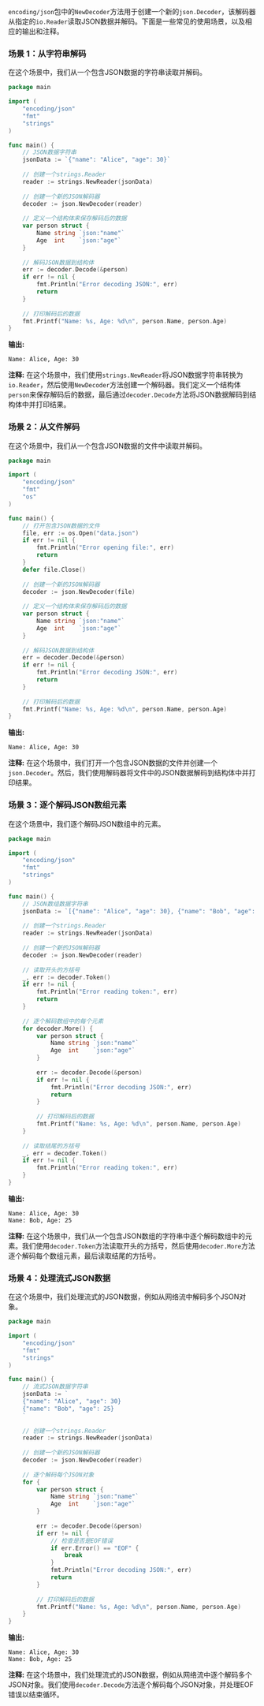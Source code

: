 `encoding/json`包中的`NewDecoder`方法用于创建一个新的`json.Decoder`，该解码器从指定的`io.Reader`读取JSON数据并解码。下面是一些常见的使用场景，以及相应的输出和注释。

### 场景 1：从字符串解码
在这个场景中，我们从一个包含JSON数据的字符串读取并解码。

```go
package main

import (
    "encoding/json"
    "fmt"
    "strings"
)

func main() {
    // JSON数据字符串
    jsonData := `{"name": "Alice", "age": 30}`
    
    // 创建一个strings.Reader
    reader := strings.NewReader(jsonData)
    
    // 创建一个新的JSON解码器
    decoder := json.NewDecoder(reader)
    
    // 定义一个结构体来保存解码后的数据
    var person struct {
        Name string `json:"name"`
        Age  int    `json:"age"`
    }
    
    // 解码JSON数据到结构体
    err := decoder.Decode(&person)
    if err != nil {
        fmt.Println("Error decoding JSON:", err)
        return
    }
    
    // 打印解码后的数据
    fmt.Printf("Name: %s, Age: %d\n", person.Name, person.Age)
}
```

**输出:**
```
Name: Alice, Age: 30
```

**注释:**
在这个场景中，我们使用`strings.NewReader`将JSON数据字符串转换为`io.Reader`，然后使用`NewDecoder`方法创建一个解码器。我们定义一个结构体`person`来保存解码后的数据，最后通过`decoder.Decode`方法将JSON数据解码到结构体中并打印结果。

### 场景 2：从文件解码
在这个场景中，我们从一个包含JSON数据的文件中读取并解码。

```go
package main

import (
    "encoding/json"
    "fmt"
    "os"
)

func main() {
    // 打开包含JSON数据的文件
    file, err := os.Open("data.json")
    if err != nil {
        fmt.Println("Error opening file:", err)
        return
    }
    defer file.Close()
    
    // 创建一个新的JSON解码器
    decoder := json.NewDecoder(file)
    
    // 定义一个结构体来保存解码后的数据
    var person struct {
        Name string `json:"name"`
        Age  int    `json:"age"`
    }
    
    // 解码JSON数据到结构体
    err = decoder.Decode(&person)
    if err != nil {
        fmt.Println("Error decoding JSON:", err)
        return
    }
    
    // 打印解码后的数据
    fmt.Printf("Name: %s, Age: %d\n", person.Name, person.Age)
}
```

**输出:**
```
Name: Alice, Age: 30
```

**注释:**
在这个场景中，我们打开一个包含JSON数据的文件并创建一个`json.Decoder`。然后，我们使用解码器将文件中的JSON数据解码到结构体中并打印结果。

### 场景 3：逐个解码JSON数组元素
在这个场景中，我们逐个解码JSON数组中的元素。

```go
package main

import (
    "encoding/json"
    "fmt"
    "strings"
)

func main() {
    // JSON数组数据字符串
    jsonData := `[{"name": "Alice", "age": 30}, {"name": "Bob", "age": 25}]`
    
    // 创建一个strings.Reader
    reader := strings.NewReader(jsonData)
    
    // 创建一个新的JSON解码器
    decoder := json.NewDecoder(reader)
    
    // 读取开头的方括号
    _, err := decoder.Token()
    if err != nil {
        fmt.Println("Error reading token:", err)
        return
    }
    
    // 逐个解码数组中的每个元素
    for decoder.More() {
        var person struct {
            Name string `json:"name"`
            Age  int    `json:"age"`
        }
        
        err := decoder.Decode(&person)
        if err != nil {
            fmt.Println("Error decoding JSON:", err)
            return
        }
        
        // 打印解码后的数据
        fmt.Printf("Name: %s, Age: %d\n", person.Name, person.Age)
    }
    
    // 读取结尾的方括号
    _, err = decoder.Token()
    if err != nil {
        fmt.Println("Error reading token:", err)
    }
}
```

**输出:**
```
Name: Alice, Age: 30
Name: Bob, Age: 25
```

**注释:**
在这个场景中，我们从一个包含JSON数组的字符串中逐个解码数组中的元素。我们使用`decoder.Token`方法读取开头的方括号，然后使用`decoder.More`方法逐个解码每个数组元素，最后读取结尾的方括号。

### 场景 4：处理流式JSON数据
在这个场景中，我们处理流式的JSON数据，例如从网络流中解码多个JSON对象。

```go
package main

import (
    "encoding/json"
    "fmt"
    "strings"
)

func main() {
    // 流式JSON数据字符串
    jsonData := `
    {"name": "Alice", "age": 30}
    {"name": "Bob", "age": 25}
    `
    
    // 创建一个strings.Reader
    reader := strings.NewReader(jsonData)
    
    // 创建一个新的JSON解码器
    decoder := json.NewDecoder(reader)
    
    // 逐个解码每个JSON对象
    for {
        var person struct {
            Name string `json:"name"`
            Age  int    `json:"age"`
        }
        
        err := decoder.Decode(&person)
        if err != nil {
            // 检查是否是EOF错误
            if err.Error() == "EOF" {
                break
            }
            fmt.Println("Error decoding JSON:", err)
            return
        }
        
        // 打印解码后的数据
        fmt.Printf("Name: %s, Age: %d\n", person.Name, person.Age)
    }
}
```

**输出:**
```
Name: Alice, Age: 30
Name: Bob, Age: 25
```

**注释:**
在这个场景中，我们处理流式的JSON数据，例如从网络流中逐个解码多个JSON对象。我们使用`decoder.Decode`方法逐个解码每个JSON对象，并处理EOF错误以结束循环。